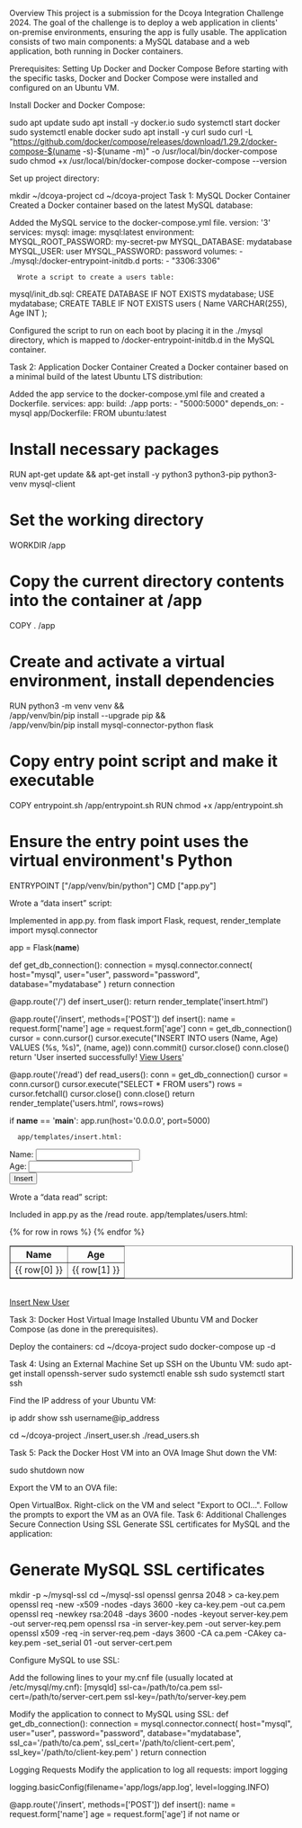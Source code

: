 
Overview
This project is a submission for the Dcoya Integration Challenge 2024. The goal of the challenge is to deploy a web application in clients' on-premise environments, ensuring the app is fully usable. The application consists of two main components: a MySQL database and a web application, both running in Docker containers.

Prerequisites: Setting Up Docker and Docker Compose
Before starting with the specific tasks, Docker and Docker Compose were installed and configured on an Ubuntu VM.

Install Docker and Docker Compose:

sudo apt update
sudo apt install -y docker.io
sudo systemctl start docker
sudo systemctl enable docker
sudo apt install -y curl
sudo curl -L "https://github.com/docker/compose/releases/download/1.29.2/docker-compose-$(uname -s)-$(uname -m)" -o /usr/local/bin/docker-compose
sudo chmod +x /usr/local/bin/docker-compose
docker-compose --version

Set up project directory:

mkdir ~/dcoya-project
cd ~/dcoya-project
Task 1: MySQL Docker Container
Created a Docker container based on the latest MySQL database:

Added the MySQL service to the docker-compose.yml file.
version: '3'
services:
  mysql:
    image: mysql:latest
    environment:
      MYSQL_ROOT_PASSWORD: my-secret-pw
      MYSQL_DATABASE: mydatabase
      MYSQL_USER: user
      MYSQL_PASSWORD: password
    volumes:
      - ./mysql:/docker-entrypoint-initdb.d
    ports:
      - "3306:3306"

      Wrote a script to create a users table:

mysql/init_db.sql:
CREATE DATABASE IF NOT EXISTS mydatabase;
USE mydatabase;
CREATE TABLE IF NOT EXISTS users (
  Name VARCHAR(255),
  Age INT
);

Configured the script to run on each boot by placing it in the ./mysql directory, which is mapped to /docker-entrypoint-initdb.d in the MySQL container.

Task 2: Application Docker Container
Created a Docker container based on a minimal build of the latest Ubuntu LTS distribution:

Added the app service to the docker-compose.yml file and created a Dockerfile.
services:
  app:
    build: ./app
    ports:
      - "5000:5000"
    depends_on:
      - mysql
app/Dockerfile:
FROM ubuntu:latest

# Install necessary packages
RUN apt-get update && apt-get install -y python3 python3-pip python3-venv mysql-client

# Set the working directory
WORKDIR /app

# Copy the current directory contents into the container at /app
COPY . /app

# Create and activate a virtual environment, install dependencies
RUN python3 -m venv venv && \
    /app/venv/bin/pip install --upgrade pip && \
    /app/venv/bin/pip install mysql-connector-python flask

# Copy entry point script and make it executable
COPY entrypoint.sh /app/entrypoint.sh
RUN chmod +x /app/entrypoint.sh

# Ensure the entry point uses the virtual environment's Python
ENTRYPOINT ["/app/venv/bin/python"]
CMD ["app.py"]

Wrote a “data insert” script:

Implemented in app.py.
from flask import Flask, request, render_template
import mysql.connector

app = Flask(__name__)

def get_db_connection():
    connection = mysql.connector.connect(
        host="mysql",
        user="user",
        password="password",
        database="mydatabase"
    )
    return connection

@app.route('/')
def insert_user():
    return render_template('insert.html')

@app.route('/insert', methods=['POST'])
def insert():
    name = request.form['name']
    age = request.form['age']
    conn = get_db_connection()
    cursor = conn.cursor()
    cursor.execute("INSERT INTO users (Name, Age) VALUES (%s, %s)", (name, age))
    conn.commit()
    cursor.close()
    conn.close()
    return 'User inserted successfully! <a href="/read">View Users</a>'

@app.route('/read')
def read_users():
    conn = get_db_connection()
    cursor = conn.cursor()
    cursor.execute("SELECT * FROM users")
    rows = cursor.fetchall()
    cursor.close()
    conn.close()
    return render_template('users.html', rows=rows)

if __name__ == '__main__':
    app.run(host='0.0.0.0', port=5000)

      app/templates/insert.html:
<!-- insert.html -->
<form action="/insert" method="post">
    Name: <input type="text" name="name"><br>
    Age: <input type="text" name="age"><br>
    <input type="submit" value="Insert">
</form>

Wrote a “data read” script:

Included in app.py as the /read route.
app/templates/users.html:
<!-- users.html -->
<table border="1">
    <tr>
        <th>Name</th>
        <th>Age</th>
    </tr>
    {% for row in rows %}
    <tr>
        <td>{{ row[0] }}</td>
        <td>{{ row[1] }}</td>
    </tr>
    {% endfor %}
</table>
<br>
<a href="/">Insert New User</a>

Task 3: Docker Host Virtual Image
Installed Ubuntu VM and Docker Compose (as done in the prerequisites).

Deploy the containers:
cd ~/dcoya-project
sudo docker-compose up -d

Task 4: Using an External Machine
Set up SSH on the Ubuntu VM:
sudo apt-get install openssh-server
sudo systemctl enable ssh
sudo systemctl start ssh

Find the IP address of your Ubuntu VM:

ip addr show
ssh username@ip_address


cd ~/dcoya-project
./insert_user.sh
./read_users.sh

Task 5: Pack the Docker Host VM into an OVA Image
Shut down the VM:

sudo shutdown now


Export the VM to an OVA file:

Open VirtualBox.
Right-click on the VM and select "Export to OCI...".
Follow the prompts to export the VM as an OVA file.
Task 6: Additional Challenges
Secure Connection Using SSL
Generate SSL certificates for MySQL and the application:

# Generate MySQL SSL certificates
mkdir -p ~/mysql-ssl
cd ~/mysql-ssl
openssl genrsa 2048 > ca-key.pem
openssl req -new -x509 -nodes -days 3600 -key ca-key.pem -out ca.pem
openssl req -newkey rsa:2048 -days 3600 -nodes -keyout server-key.pem -out server-req.pem
openssl rsa -in server-key.pem -out server-key.pem
openssl x509 -req -in server-req.pem -days 3600 -CA ca.pem -CAkey ca-key.pem -set_serial 01 -out server-cert.pem

Configure MySQL to use SSL:

Add the following lines to your my.cnf file (usually located at /etc/mysql/my.cnf):
[mysqld]
ssl-ca=/path/to/ca.pem
ssl-cert=/path/to/server-cert.pem
ssl-key=/path/to/server-key.pem

Modify the application to connect to MySQL using SSL:
def get_db_connection():
    connection = mysql.connector.connect(
        host="mysql",
        user="user",
        password="password",
        database="mydatabase",
        ssl_ca='/path/to/ca.pem',
        ssl_cert='/path/to/client-cert.pem',
        ssl_key='/path/to/client-key.pem'
    )
    return connection


Logging Requests
Modify the application to log all requests:
import logging

logging.basicConfig(filename='app/logs/app.log', level=logging.INFO)

@app.route('/insert', methods=['POST'])
def insert():
    name = request.form['name']
    age = request.form['age']
    if not name or





